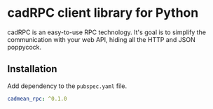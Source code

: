 # cadRPC client library for Python

cadRPC is an easy-to-use RPC technology. It's goal is to simplify the communication with your web API, hiding all the HTTP and JSON poppycock.

## Installation

Add dependency to the ```pubspec.yaml``` file.
```yaml
cadmean_rpc: ^0.1.0
```